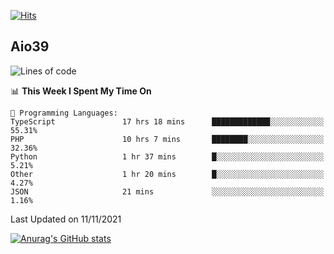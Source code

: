 [![Hits](https://hits.seeyoufarm.com/api/count/incr/badge.svg?url=https%3A%2F%2Fgithub.com%2Faio39&count_bg=%2339C5BB&title_bg=%23555555&icon=&icon_color=%23E7E7E7&title=hits&edge_flat=false)](https://hits.seeyoufarm.com)

## Aio39

<!--START_SECTION:waka-->
![Lines of code](https://img.shields.io/badge/From%20Hello%20World%20I%27ve%20Written-1.1%20million%20lines%20of%20code-blue)

📊 **This Week I Spent My Time On** 

```text
💬 Programming Languages: 
TypeScript               17 hrs 18 mins      █████████████░░░░░░░░░░░░   55.31% 
PHP                      10 hrs 7 mins       ████████░░░░░░░░░░░░░░░░░   32.36% 
Python                   1 hr 37 mins        █░░░░░░░░░░░░░░░░░░░░░░░░   5.21% 
Other                    1 hr 20 mins        █░░░░░░░░░░░░░░░░░░░░░░░░   4.27% 
JSON                     21 mins             ░░░░░░░░░░░░░░░░░░░░░░░░░   1.16%

```


 Last Updated on 11/11/2021
<!--END_SECTION:waka-->
[![Anurag's GitHub stats](https://github-readme-stats.vercel.app/api?username=aio39)](https://github.com/anuraghazra/github-readme-stats)

<!--
**aio39/aio39** is a ✨ _special_ ✨ repository because its `README.md` (this file) appears on your GitHub profile.

Here are some ideas to get you started:

- 🔭 I’m currently working on ...
- 🌱 I’m currently learning ...
- 👯 I’m looking to collaborate on ...
- 🤔 I’m looking for help with ...
- 💬 Ask me about ...
- 📫 How to reach me: ...
- 😄 Pronouns: ...
- ⚡ Fun fact: ...
-->
